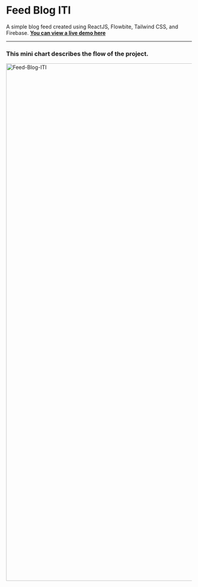 # Feed Blog ITI
A simple blog feed created using ReactJS, Flowbite, Tailwind CSS, and Firebase. **[You can view a live demo here](https://feed-blog-iti.web.app)**

---
### This mini chart describes the flow of the project.

<img width="1402" alt="Feed-Blog-ITI" src="https://github.com/user-attachments/assets/311989f6-f1f7-4e8a-b2af-ba21cda153d3">